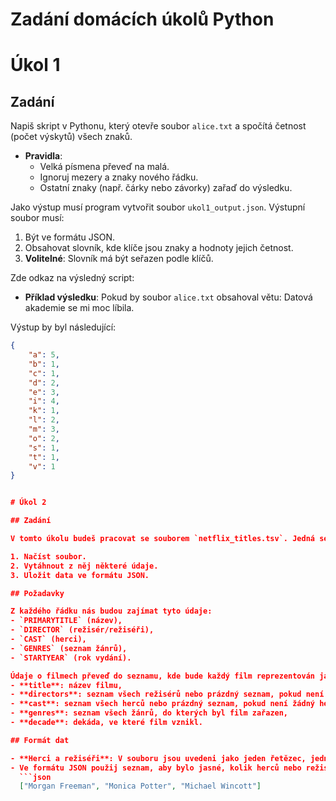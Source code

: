 # Zadání domácích úkolů Python


# Úkol 1

## Zadání
Napiš skript v Pythonu, který otevře soubor `alice.txt` a spočítá četnost (počet výskytů) všech znaků. 

- **Pravidla**:
  - Velká písmena převeď na malá.
  - Ignoruj mezery a znaky nového řádku.
  - Ostatní znaky (např. čárky nebo závorky) zařaď do výsledku.

Jako výstup musí program vytvořit soubor `ukol1_output.json`. Výstupní soubor musí:

1. Být ve formátu JSON.
2. Obsahovat slovník, kde klíče jsou znaky a hodnoty jejich četnost.
3. **Volitelné**: Slovník má být seřazen podle klíčů.

Zde odkaz na výsledný script: 

- **Příklad výsledku**:
  Pokud by soubor `alice.txt` obsahoval větu: Datová akademie se mi moc líbila. 

Výstup by byl následující:

```json
{
    "a": 5,
    "b": 1,
    "c": 1,
    "d": 2,
    "e": 3,
    "i": 4,
    "k": 1,
    "l": 2,
    "m": 3,
    "o": 2,
    "s": 1,
    "t": 1,
    "v": 1
}


# Úkol 2

## Zadání

V tomto úkolu budeš pracovat se souborem `netflix_titles.tsv`. Jedná se o textový soubor ve formátu TSV (*Tabulator Separated Values*), kde jsou jako oddělovače sloupců použity tabulátory (`\t`). Tvým úkolem bude:

1. Načíst soubor.
2. Vytáhnout z něj některé údaje.
3. Uložit data ve formátu JSON.

## Požadavky

Z každého řádku nás budou zajímat tyto údaje:
- `PRIMARYTITLE` (název),
- `DIRECTOR` (režisér/režiséři),
- `CAST` (herci),
- `GENRES` (seznam žánrů),
- `STARTYEAR` (rok vydání).

Údaje o filmech převeď do seznamu, kde bude každý film reprezentován jako slovník obsahující následující položky:
- **title**: název filmu,
- **directors**: seznam všech režisérů nebo prázdný seznam, pokud není režisér uveden,
- **cast**: seznam všech herců nebo prázdný seznam, pokud není žádný herec uveden,
- **genres**: seznam všech žánrů, do kterých byl film zařazen,
- **decade**: dekáda, ve které film vznikl.

## Formát dat

- **Herci a režiséři**: V souboru jsou uvedeni jako jeden řetězec, jednotlivé hodnoty jsou oddělené čárkami (např. `Morgan Freeman, Monica Potter, Michael Wincott`). 
- Ve formátu JSON použij seznam, aby bylo jasné, kolik herců nebo režisérů v seznamu je. Například:
  ```json
  ["Morgan Freeman", "Monica Potter", "Michael Wincott"]

